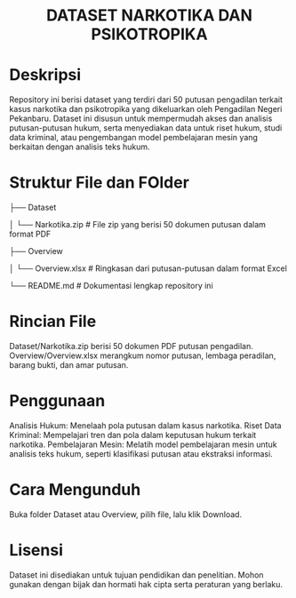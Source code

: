 <h1 align="center">DATASET NARKOTIKA DAN PSIKOTROPIKA</h1>


# Deskripsi

Repository ini berisi dataset yang terdiri dari 50 putusan pengadilan terkait kasus narkotika dan psikotropika yang dikeluarkan oleh Pengadilan Negeri Pekanbaru. Dataset ini disusun untuk mempermudah akses dan analisis putusan-putusan hukum, serta menyediakan data untuk riset hukum, studi data kriminal, atau pengembangan model pembelajaran mesin yang berkaitan dengan analisis teks hukum.

# Struktur File dan FOlder

├── Dataset

│   └── Narkotika.zip      # File zip yang berisi 50 dokumen putusan dalam format PDF

├── Overview

│   └── Overview.xlsx      # Ringkasan dari putusan-putusan dalam format Excel

└── README.md              # Dokumentasi lengkap repository ini


# Rincian File

Dataset/Narkotika.zip berisi 50 dokumen PDF putusan pengadilan.
Overview/Overview.xlsx merangkum nomor putusan, lembaga peradilan, barang bukti, dan amar putusan.

# Penggunaan 

Analisis Hukum: Menelaah pola putusan dalam kasus narkotika.
Riset Data Kriminal: Mempelajari tren dan pola dalam keputusan hukum terkait narkotika.
Pembelajaran Mesin: Melatih model pembelajaran mesin untuk analisis teks hukum, seperti klasifikasi putusan atau ekstraksi informasi.

# Cara Mengunduh 

Buka folder Dataset atau Overview, pilih file, lalu klik Download.

# Lisensi

Dataset ini disediakan untuk tujuan pendidikan dan penelitian. Mohon gunakan dengan bijak dan hormati hak cipta serta peraturan yang berlaku.



